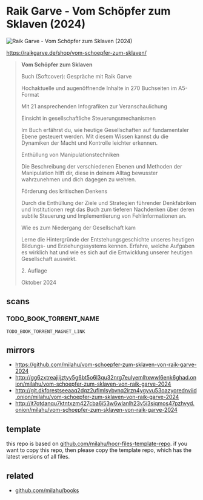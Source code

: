 # Raik Garve - Vom Schöpfer zum Sklaven (2024)

![Raik Garve - Vom Schöpfer zum Sklaven (2024)](cover.avif)

https://raikgarve.de/shop/vom-schoepfer-zum-sklaven/

<blockquote>

**Vom Schöpfer zum Sklaven**

Buch (Softcover): Gespräche mit Raik Garve

Hochaktuelle und augenöffnende Inhalte in 270 Buchseiten im A5-Format

Mit  21 ansprechenden Infografiken zur Veranschaulichung

Einsicht in gesellschaftliche Steuerungsmechanismen

Im Buch erfährst du, wie heutige Gesellschaften auf fundamentaler Ebene gesteuert werden.
Mit diesem Wissen kannst du die Dynamiken der Macht und Kontrolle leichter erkennen.

Enthüllung von Manipulationstechniken

Die Beschreibung der verschiedenen Ebenen und Methoden der Manipulation hilft dir,
diese in deinem Alltag bewusster wahrzunehmen und dich dagegen zu wehren.

Förderung des kritischen Denkens

Durch die Enthüllung der Ziele und Strategien führender Denkfabriken und Institutionen
regt das Buch zum tieferen Nachdenken über deren subtile Steuerung und Implementierung von Fehlinformationen an.

Wie es zum Niedergang der Gesellschaft kam

Lerne die Hintergründe der Entstehungsgeschichte unseres heutigen Bildungs- und Erziehungssystems kennen.
Erfahre, welche Aufgaben es wirklich hat und wie es sich auf die Entwicklung unserer heutigen Gesellschaft auswirkt.

2\. Auflage

Oktober 2024

</blockquote>

## scans

### TODO_BOOK_TORRENT_NAME

```
TODO_BOOK_TORRENT_MAGNET_LINK
```

## mirrors

- https://github.com/milahu/vom-schoepfer-zum-sklaven-von-raik-garve-2024
- http://gg6zxtreajiijztyy5g6bt5o6l3qu32nrg7eulyemlhxwwl6enk6ghad.onion/milahu/vom-schoepfer-zum-sklaven-von-raik-garve-2024
- http://git.dkforestseeaaq2dqz2uflmlsybvnq2irzn4ygyvu53oazyorednviid.onion/milahu/vom-schoepfer-zum-sklaven-von-raik-garve-2024
- http://it7otdanqu7ktntxzm427cba6i53w6wlanlh23v5i3siqmos47pzhvyd.onion/milahu/vom-schoepfer-zum-sklaven-von-raik-garve-2024



## template

this repo is based on
[github.com/milahu/hocr-files-template-repo](https://github.com/milahu/hocr-files-template-repo).
if you want to copy this repo,
then please copy the template repo,
which has the latest versions of all files.



## related

- [github.com/milahu/books](https://github.com/milahu/books)
